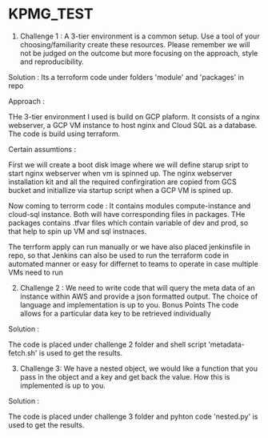 # KPMG_TEST

1) Challenge 1 : 
A 3-tier environment is a common setup. Use a tool of your choosing/familiarity create these resources. Please remember we will not be judged on the outcome but more focusing on the approach, style and reproducibility.

Solution : Its a terroform code under folders 'module' and 'packages' in repo

Approach :

THe 3-tier environment I used is build on GCP plaform. It consists of a nginx webserver, a GCP VM instance to host nginx and Cloud SQL as a database. The code is build using terraform.

Certain assumtions : 

First we will create a boot disk image where we will define starup sript to start nginx webserver when vm is spinned up. The nginx webserver installation kit and all the required confirgiration are copied from GCS bucket and initiallize via startup script when a GCP VM is spined up.

Now coming to terrorm code : It contains modules compute-instance and cloud-sql instance. Both will have corresponding files in packages. THe packages contains .tfvar files which contain variable of dev and prod, so that help to spin up VM and sql instnaces.

The terrform apply can run manually or we have also placed jenkinsfile in repo, so that Jenkins can also be used to run the terraform code in automated manner or easy for differnet to teams to operate in case multiple VMs need to run

2) Challenge 2 :
We need to write code that will query the meta data of an instance within AWS and provide a json formatted output. The choice of language and implementation is up to you.
Bonus Points
The code allows for a particular data key to be retrieved individually

Solution :

The code is placed under challenge 2 folder and shell script 'metadata-fetch.sh' is used to get the results.

3) Challenge 3:
We have a nested object, we would like a function that you pass in the object and a key and get back the value. How this is implemented is up to you.

Solution :

The code is placed under challenge 3 folder and pyhton code 'nested.py' is used to get the results.
